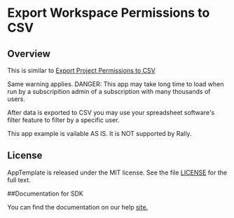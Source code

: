 Export Workspace Permissions to CSV
=========================

## Overview

This is similar to [Export Project Permissions to CSV](https://github.com/RallyCommunity/export-project-permissions-to-csv)

Same warning applies. DANGER: This app may take long time to load when run by a subscripition admin of a subscription with many thousands of users.

After data is exported to CSV you may use your spreadsheet software's filter feature to filter by a specific user. 

This app example is vailable AS IS. It is NOT supported by Rally.

## License

AppTemplate is released under the MIT license.  See the file [LICENSE](./LICENSE) for the full text.

##Documentation for SDK

You can find the documentation on our help [site.](https://help.rallydev.com/apps/2.0/doc/)

